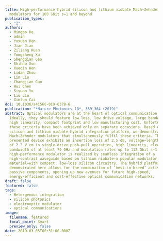 ```yaml
---
title: High-performance hybrid silicon and lithium niobate Mach–Zehnder
  modulators for 100 Gbit s−1 and beyond
publication_types:
  - "2"
authors:
  - Mingbo He
  - admin
  - Yuxuan Ren
  - Jian Jian
  - Ziliang Ruan
  - Yongsheng Xu
  - Shengqian Gao
  - Shihao Sun
  - Xueqin Wen
  - Lidan Zhou
  - Lin Liu
  - Changjian Guo
  - Hui Chen
  - Siyuan Yu
  - Liu Liu
  - Xinlun Cai
doi: 10.1038/s41566-019-0378-6
publication: "*Nature Photonics 13*, 359-364 (2019)"
abstract: Optical modulators are at the heart of optical communication links.
  Ideally, they should feature low loss, low drive voltage, large bandwidth,
  high linearity, compact footprint and low manufacturing cost. Unfortunately,
  these criteria have been achieved only on separate occasions. Based on a
  silicon and lithium niobate hybrid integration platform, we demonstrate
  Mach–Zehnder modulators that simultaneously fulfil these criteria. The
  presented device exhibits an insertion loss of 2.5 dB, voltage–length product
  of 2.2 V cm in single-drive push–pull operation, high linearity, electro-optic
  bandwidth of at least 70 GHz and modulation rates up to 112 Gbit s−1. The
  high-performance modulator is realized by seamless integration of a
  high-contrast waveguide based on lithium niobate—a popular modulator
  material—with compact, low-loss silicon circuitry. The hybrid platform
  demonstrated here allows for the combination of ‘best-in-breed’ active and
  passive components, opening up new avenues for future high-speed,
  energy-efficient and cost-effective optical communication networks.
draft: false
featured: false
tags:
  - Hetergenous integration
  - silicon photonics
  - electrooptic modulator
  - optical communications
image:
  filename: featured
  focal_point: Smart
  preview_only: false
date: 2019-03-05T00:31:00.000Z
---
```

